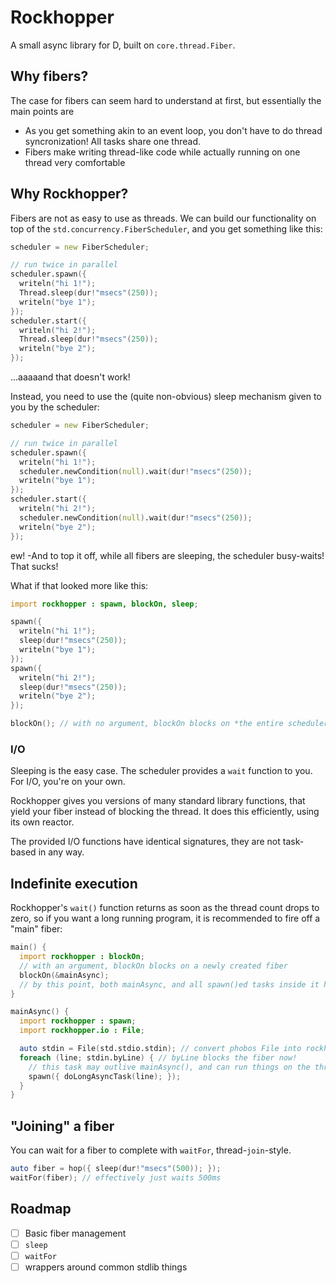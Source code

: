 # Rockhopper

A small async library for D, built on `core.thread.Fiber`.

## Why fibers?

The case for fibers can seem hard to understand at first, but essentially the main points are
 - As you get something akin to an event loop, you don't have to do thread syncronization! All tasks share one thread.
 - Fibers make writing thread-like code while actually running on one thread very comfortable

## Why Rockhopper?

Fibers are not as easy to use as threads.
We can build our functionality on top of the `std.concurrency.FiberScheduler`, and you get something like this:
```d
scheduler = new FiberScheduler;

// run twice in parallel
scheduler.spawn({
  writeln("hi 1!");
  Thread.sleep(dur!"msecs"(250));
  writeln("bye 1");
});
scheduler.start({
  writeln("hi 2!");
  Thread.sleep(dur!"msecs"(250));
  writeln("bye 2");
});
```

...aaaaand that doesn't work!

Instead, you need to use the (quite non-obvious) sleep mechanism given to you by the scheduler:
```d
scheduler = new FiberScheduler;

// run twice in parallel
scheduler.spawn({
  writeln("hi 1!");
  scheduler.newCondition(null).wait(dur!"msecs"(250));
  writeln("bye 1");
});
scheduler.start({
  writeln("hi 2!");
  scheduler.newCondition(null).wait(dur!"msecs"(250));
  writeln("bye 2");
});
```

ew! -And to top it off, while all fibers are sleeping, the scheduler busy-waits! That sucks!

What if that looked more like this:
```d
import rockhopper : spawn, blockOn, sleep;

spawn({
  writeln("hi 1!");
  sleep(dur!"msecs"(250));
  writeln("bye 1");
});
spawn({
  writeln("hi 2!");
  sleep(dur!"msecs"(250));
  writeln("bye 2");
});

blockOn(); // with no argument, blockOn blocks on *the entire scheduler*
```

### I/O

Sleeping is the easy case. The scheduler provides a `wait` function to you.
For I/O, you're on your own.

Rockhopper gives you versions of many standard library functions, that yield your fiber instead of blocking the thread.
It does this efficiently, using its own reactor.

The provided I/O functions have identical signatures, they are not task-based in any way.

## Indefinite execution

Rockhopper's `wait()` function returns as soon as the thread count drops to zero,
so if you want a long running program, it is recommended to fire off a "main" fiber:
```d
main() {
  import rockhopper : blockOn;
  // with an argument, blockOn blocks on a newly created fiber
  blockOn(&mainAsync);
  // by this point, both mainAsync, and all spawn()ed tasks inside it have ended.
}

mainAsync() {
  import rockhopper : spawn;
  import rockhopper.io : File;

  auto stdin = File(std.stdio.stdin); // convert phobos File into rockhopper File
  foreach (line; stdin.byLine) { // byLine blocks the fiber now!
    // this task may outlive mainAsync(), and can run things on the thread while the main one is waiting for a line
    spawn({ doLongAsyncTask(line); });
  }
}
```

## "Joining" a fiber
You can wait for a fiber to complete with `waitFor`, thread-`join`-style.

```d
auto fiber = hop({ sleep(dur!"msecs"(500)); });
waitFor(fiber); // effectively just waits 500ms
```

## Roadmap

- [ ] Basic fiber management
- [ ] `sleep`
- [ ] `waitFor`
- [ ] wrappers around common stdlib things
